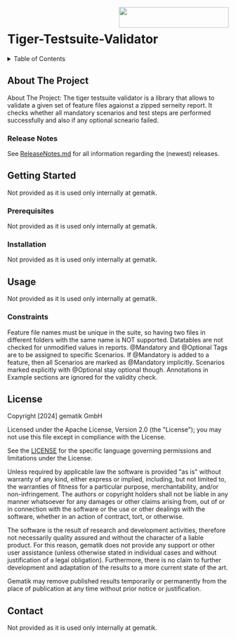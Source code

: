 <img align="right" width="250" height="47" src="Gematik_Logo_Flag_With_Background.png"/> <br/> 

# Tiger-Testsuite-Validator

<details>
  <summary>Table of Contents</summary>
  <ol>
    <li>
      <a href="#about-the-project">About The Project</a>
       <ul>
        <li><a href="#release-notes">Release Notes</a></li>
      </ul>
	</li>
    <li>
      <a href="#getting-started">Getting Started</a>
      <ul>
        <li><a href="#prerequisites">Prerequisites</a></li>
        <li><a href="#installation">Installation</a></li>
      </ul>
    </li>
    <li><a href="#usage">Usage</a></li>
    <li><a href="#license">License</a></li>
    <li><a href="#contact">Contact</a></li>
  </ol>
</details>

## About The Project
About The Project: The tiger testsuite validator is a library that allows to validate a given set of feature files agaionst a zipped serneity report. It checks whether all mandatory scenarios and test steps are performed successfully and also if any optional scneario failed.

### Release Notes
See [ReleaseNotes.md](./ReleaseNotes.md) for all information regarding the (newest) releases.

## Getting Started
Not provided as it is used only internally at gematik.

### Prerequisites
Not provided as it is used only internally at gematik.

### Installation
Not provided as it is used only internally at gematik.

## Usage
Not provided as it is used only internally at gematik.

### Constraints
Feature file names must be unique in the suite, so having two files in different folders with the same name is NOT supported.
Datatables are not checked for unmodified values in reports.
@Mandatory and @Optional Tags are to be assigned to specific Scenarios. If @Mandatory is added to a feature, then all Scenarios are marked as @Mandatory implicitly. Scenarios marked explicitly with @Optional stay optional though.
Annotations in Example sections are ignored for the validity check.

## License

Copyright [2024] gematik GmbH

Licensed under the Apache License, Version 2.0 (the "License"); you may not use this file except in compliance with the License.

See the [LICENSE](./LICENSE) for the specific language governing permissions and limitations under the License.

Unless required by applicable law the software is provided "as is" without warranty of any kind, either express or implied, including, but not limited to, the warranties of fitness for a particular purpose, merchantability, and/or non-infringement. The authors or copyright holders shall not be liable in any manner whatsoever for any damages or other claims arising from, out of or in connection with the software or the use or other dealings with the software, whether in an action of contract, tort, or otherwise.

The software is the result of research and development activities, therefore not necessarily quality assured and without the character of a liable product. For this reason, gematik does not provide any support or other user assistance (unless otherwise stated in individual cases and without justification of a legal obligation). Furthermore, there is no claim to further development and adaptation of the results to a more current state of the art.

Gematik may remove published results temporarily or permanently from the place of publication at any time without prior notice or justification.

## Contact
Not provided as it is used only internally at gematik.

